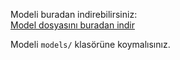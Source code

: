 
Modeli buradan indirebilirsiniz:  
[Model dosyasını buradan indir](https://drive.google.com/file/d/12Vjt6pj3pI-jgg8dO1UMNFRE-BR-qTNF/view?usp=sharing)

Modeli `models/` klasörüne koymalısınız.
